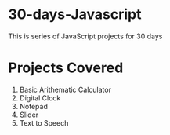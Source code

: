 # 30-days-Javascript
This is series of JavaScript projects for 30 days

# Projects Covered 
1. Basic Arithematic Calculator
2. Digital Clock
3. Notepad
4. Slider
5. Text to Speech

